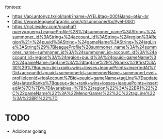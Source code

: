 fontoes: 
- https://api.antonyz.tk/lol/rank?name=AYEL&tag=0001&lang=pt&r=br
- https://www.leagueofgraphs.com/pt/summoner/br/Ayel-0001
- https://riot.iesdev.com/graphql?query=query+LeagueProfile%28%24summoner_name%3AString+%24summoner_id%3AString+%24account_id%3AString+%24region%3ARegion%21+%24puuid%3AString+%24gameName%3AString+%24tagLine%3AString%29%7BleagueProfile%28summoner_name%3A%24summoner_name+summoner_id%3A%24summoner_id+account_id%3A%24account_id+region%3A%24region+puuid%3A%24puuid+gameName%3A%24gameName+tagLine%3A%24tagLine%29%7Branks%28first%3A30%29%7Bqueue+tier+rank+wins+losses+leaguePoints+insertedAt%7Did+accountId+puuid+summonerId+summonerName+summonerLevel+profileIconId+riotAccount%7Bid+puuid+gameName+tagLine%7DupdatedAt+latestRanks%7Bqueue+tier+rank+wins+losses+leaguePoints+insertedAt%7D%7D%7D&variables=%7B%22region%22%3A%22BR1%22%2C%22gameName%22%3A%22MenorGamer%22%2C%22tagLine%22%3A%22BR1%22%7D


# TODO
- Adicionar golang
